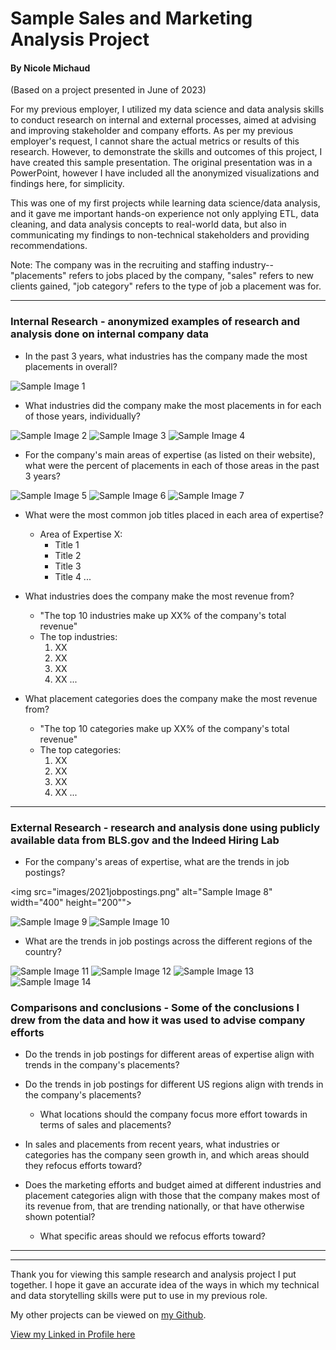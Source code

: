 # Sample Sales and Marketing Analysis Project
#### By Nicole Michaud

(Based on a project presented in June of 2023)

For my previous employer, I utilized my data science and data analysis skills to conduct research on internal and external processes, aimed at advising and improving stakeholder and company efforts.
As per my previous employer's request, I cannot share the actual metrics or results of this research.
However, to demonstrate the skills and outcomes of this project, I have created this sample presentation.
The original presentation was in a PowerPoint, however I have included all the anonymized visualizations and findings here, for simplicity.

This was one of my first projects while learning data science/data analysis, and it gave me important hands-on experience not only applying ETL, data cleaning, and data analysis concepts to real-world data, but also in communicating my findings to non-technical stakeholders and providing recommendations.

Note: The company was in the recruiting and staffing industry-- "placements" refers to jobs placed by the company, "sales" refers to new clients gained, "job category" refers to the type of job a placement was for.

___________


### Internal Research - anonymized examples of research and analysis done on internal company data

- In the past 3 years, what industries has the company made the most placements in overall?

<img src="images/ind_plcmnts.png" alt="Sample Image 1">

- What industries did the company make the most placements in for each of those years, individually?

<img src="images/ind_plcmnts1.png" alt="Sample Image 2">

<img src="images/ind_plcmts2.png" alt="Sample Image 3">

<img src="images/ind_plcmnts3.png" alt="Sample Image 4">


- For the company's main areas of expertise (as listed on their website), what were the percent of placements in each of those areas in the past 3 years?

<img src="images/aofe_plcmnts1.png" alt="Sample Image 5">

<img src="images/aofe_plcmnts2.png" alt="Sample Image 6">

<img src="images/aofe_plcmnts3.png" alt="Sample Image 7">


- What were the most common job titles placed in each area of expertise?
	- Area of Expertise X: 
		- Title 1
		- Title 2
		- Title 3
		- Title 4
		...

- What industries does the company make the most revenue from?
	- "The top 10 industries make up XX% of the company's total revenue"
	- The top industries:
		1. XX
		2. XX
		3. XX
		4. XX
		...

- What placement categories does the company make the most revenue from?
	- "The top 10 categories make up XX% of the company's total revenue"
	- The top categories:
		1. XX
		2. XX
		3. XX
		4. XX
		...

___________



### External Research - research and analysis done using publicly available data from BLS.gov and the Indeed Hiring Lab

- For the company's areas of expertise, what are the trends in job postings?

<img src="images/2021jobpostings.png" alt="Sample Image 8" width="400" height="200"">

<img src="images/2022jobpostings.png" alt="Sample Image 9">

<img src="images/2023jobpostings.png" alt="Sample Image 10">

- What are the trends in job postings across the different regions of the country?

<img src="images/AllRegions2021.png" alt="Sample Image 11">

<img src="images/AllRegions2022.png" alt="Sample Image 12">

<img src="images/AllRegions2023.png" alt="Sample Image 13">

<img src="images/AllRegionsAllMonths.png" alt="Sample Image 14">

<br>	

### Comparisons and conclusions - Some of the conclusions I drew from the data and how it was used to advise company efforts

- Do the trends in job postings for different areas of expertise align with trends in the company's placements?

- Do the trends in job postings for different US regions align with trends in the company's placements?
	
	- What locations should the company focus more effort towards in terms of sales and placements?

- In sales and placements from recent years, what industries or categories has the company seen growth in, and which areas should they refocus efforts toward?

- Does the marketing efforts and budget aimed at different industries and placement categories align with those that the company makes most of its revenue from, that are trending nationally, or that have otherwise shown potential?
	
	- What specific areas should we refocus efforts toward?
	
	
________
______


Thank you for viewing this sample research and analysis project I put together. I hope it gave an accurate idea of the ways in which my technical and data storytelling skills were put to use in my previous role.

My other projects can be viewed on <a href="https://github.com/nicolemichaud03">my Github</a>.

<a href="https://linkedin.com/in/nicole-michaud2">View my Linked in Profile here</a>

